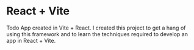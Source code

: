 # React + Vite

Todo App created in Vite + React. I created this project to get a hang of using this framework and to learn the techniques required to develop an app in React + Vite.
